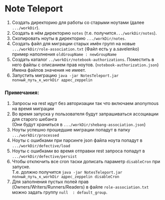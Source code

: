 # Note Teleport
1. Создать директорию для работы со старыми ноутами (далее `.../workDir`).
2. Создать в нём директорию `notes` (т.е. получится`.../workDir/notes`).
3. Скопировать ноуты в директорию `.../workDir/notes`.
4. Создать файл для миграции старых имён групп на новые `.../workDir/role-association.txt` (Файл есть у a.savelenko)  
пример наполнения `oldGroupName : newGroupName`
5. Создать каталог `../workDir/notebook-authorizations`. 
Поместить в него файлы с описанием прав ноутов. (`notebook-authorization.json`)
Имена файлов значения не имеет.
6. Запустить миграцию `java -jar NotesTeleport.jar полный_путь_к_workDir адрес_zeppelin`

### Примечания:
1. Запросы на rest идут без авторизации так что включаем anonymous на время миграции
2. Во время запуска у пользователя будут запрашиваться ассоциации для старого шебанга  
(Они будут храниться в `.../workDir/shebang-association.json`)
3. Ноуты успешно прошедшие миграции попадут в папку `.../workDir/processed`
4. Ноуты с ошибками при парсинге json файла ноута попадут в `.../workDir/defective/load`
5. Ноуты с ошибками во время отправки rest запроса попадут в `.../workDir/defective/persist`
6. Чтобы отключить все cron таски дописать параметр `disableCron` при запуске.  
Т.е. должно получится `java -jar NotesTeleport.jar полный_путь_к_workDir адрес_zeppelin disableCron` 
7. Для заполнения пустых полей прав (Owners/Writers/Runners/Readers) в файле `role-association.txt` можно задать 
группу `null  : default_group`.